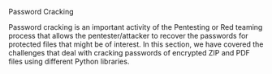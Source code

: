 Password Cracking


Password cracking is an important activity of the Pentesting or Red teaming process that allows the pentester/attacker to recover the passwords for protected files that might be of interest. In this section, we have covered the challenges that deal with cracking passwords of encrypted ZIP and PDF files using different Python libraries.

